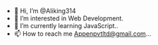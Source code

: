 - 👋 Hi, I’m @Aliking314
- 👀 I’m interested in Web Development.
- 🌱 I’m currently learning JavaScript..
- 📫 How to reach me Appenpvtltd@gmail.com...

<!---
Aliking314/Aliking314 is a ✨ special ✨ repository because its `README.md` (this file) appears on your GitHub profile.
You can click the Preview link to take a look at your changes.
--->
